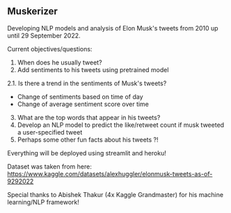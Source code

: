 ## Muskerizer

Developing NLP models and analysis of Elon Musk's tweets from 2010 up until 29 September 2022.

Current objectives/questions:

1. When does he usually tweet?
2. Add sentiments to his tweets using pretrained model

2.1. Is there a trend in the sentiments of Musk's tweets? 
 - Change of sentiments based on time of day
 - Change of average sentiment score over time

3. What are the top words that appear in his tweets?
4. Develop an NLP model to predict the like/retweet count if musk tweeted a user-specified tweet
5. Perhaps some other fun facts about his tweets ?!

Everything will be deployed using streamlit and heroku!

Dataset was taken from here: https://www.kaggle.com/datasets/alexhuggler/elonmusk-tweets-as-of-9292022



Special thanks to Abishek Thakur (4x Kaggle Grandmaster) for his machine learning/NLP framework!
